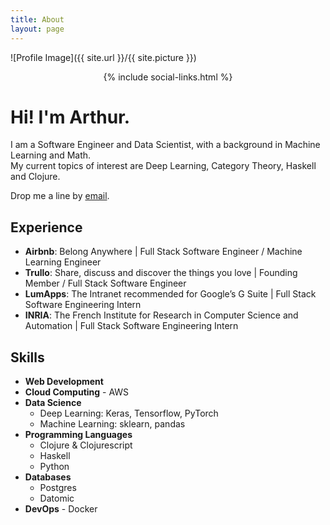 ```yaml
---
title: About
layout: page
---
```


![Profile Image]({{ site.url }}/{{ site.picture }})

<div style="text-align: center;">{% include social-links.html %}</div>
<h1>Hi! I'm Arthur.</h1>
<p>
  I am a Software Engineer and Data Scientist, with a background in Machine Learning and Math.<br/>
  My current topics of interest are Deep Learning, Category Theory, Haskell and Clojure.
</p>
<p>
  Drop me a line by <a class="link" data-title="{{ site.email }}" href="mailto:{{ site.email }}"> email</a>.
</p>


<h2>Experience</h2>
<ul>
  <li><strong>Airbnb</strong>: Belong Anywhere | Full Stack Software Engineer / Machine Learning Engineer</li>
  <li><strong>Trullo</strong>: Share, discuss and discover the things you love | Founding Member / Full Stack Software Engineer</li>
	<li><strong>LumApps</strong>: The Intranet recommended for Google’s G Suite | Full Stack Software Engineering Intern</li>
	<li><strong>INRIA</strong>: The French Institute for Research in Computer Science and Automation | Full Stack Software Engineering Intern</li>
</ul>

<h2>Skills</h2>

<ul class="skill-list">
	<li><strong>Web Development</strong></li>
	<li><strong>Cloud Computing</strong> - AWS</li>
	<li><strong>Data Science</strong>
	  <ul>
	    <li>Deep Learning: Keras, Tensorflow, PyTorch</li>
			<li>Machine Learning: sklearn, pandas</li>
		</ul>
	</li>
	<li><strong>Programming Languages</strong>
		<ul>
			<li>Clojure & Clojurescript</li>
			<li>Haskell</li>
			<li>Python</li>
		</ul>
	</li>
	<li><strong>Databases</strong>
	  <ul>
		  <li>Postgres</li>
		  <li>Datomic</li>
		</ul>
	</li>
	<li><strong>DevOps</strong> - Docker</li>
</ul>

